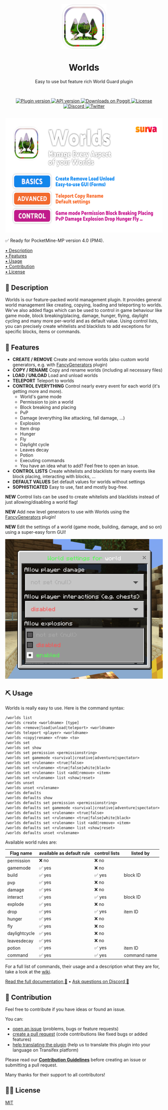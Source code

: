 <p align="center">
    <img src=".github/.media/logo.png" width="144" height="144" alt="Worlds plugin Logo">
</p>

<h1 align="center">Worlds</h1>
<p align="center">Easy to use but feature rich World Guard plugin</p>

<br>

<p align="center">
    <a href="https://poggit.pmmp.io/p/Worlds">
        <img src="https://poggit.pmmp.io/shield.state/Worlds" alt="Plugin version">
    </a>
    <a href="https://github.com/pmmp/PocketMine-MP">
        <img src="https://poggit.pmmp.io/shield.api/Worlds" alt="API version">
    </a>
    <a href="https://poggit.pmmp.io/p/Worlds">
        <img src="https://poggit.pmmp.io/shield.dl/Worlds" alt="Downloads on Poggit">
    </a>
    <a href="https://github.com/survanetwork/Worlds/blob/master/LICENSE">
        <img src="https://img.shields.io/github/license/survanetwork/Worlds.svg" alt="License">
    </a>
    <a href="https://discord.gg/t4Kg4j3829">
        <img src="https://img.shields.io/discord/685532530451283997?color=blueviolet" alt="Discord">
    </a>
    <a href="https://twitter.com/survanetwork">
        <img src="https://img.shields.io/twitter/url?label=SURVA%20network%20on%20Twitter&style=social&url=https%3A%2F%2Ftwitter.com%2Fsurvanetwork" alt="Twitter">
    </a>
</p>

##

<p align="center">
    <img src=".github/.media/feature-banner.png" width="650" height="366" alt="World plugin features">
</p>

✅ Ready for PocketMine-MP version 4.0 (PM4).

[• Description](#-description)  
[• Features](#-features)  
[• Usage](#-usage)  
[• Contribution](#-contribution)  
[• License](#%EF%B8%8F-license)

## 📙 Description
Worlds is our feature-packed world management plugin. It provides general world management like creating, copying, loading and teleporting to worlds.
We've also added flags which can be used to control in game behaviour like game mode, block breaking/placing, damage, hunger, flying, daylight cycling and many more per-world and as default value.
Using control lists, you can precisely create whitelists and blacklists to add exceptions for specific blocks, items or commands.

## 🎁 Features
- **CREATE / REMOVE** Create and remove worlds (also custom world generators, e.g. with [FancyGenerators](https://plugins.surva.net/#fancygenerators) plugin)
- **COPY / RENAME** Copy and rename worlds (including all necessary files)
- **LOAD / UNLOAD** Load and unload worlds
- **TELEPORT** Teleport to worlds
- **CONTROL EVERYTHING** Control nearly every event for each world (it's getting more and more).
    - World's game mode
    - Permission to join a world
    - Block breaking and placing
    - PvP
    - Damage (everything like attacking, fall damage, ...)
    - Explosion
    - Item drop
    - Hunger
    - Fly
    - Daylight cycle
    - Leaves decay
    - Potion
    - Executing commands
    - You have an idea what to add? Feel free to open an issue.
- **CONTROL LISTS** Create whitelists and blacklists for many events like block placing, interacting with blocks, ...
- **DEFAULT VALUES** Set default values for worlds without settings
- **SOPHISTICATED** Easy to use, fast and mostly bug-free.

**NEW** Control lists can be used to create whitelists and blacklists instead of just allowing/disabling a world flag!  

**NEW** Add new level generators to use with Worlds using the [FancyGenerators](https://plugins.surva.net/#fancygenerators) plugin!

**NEW** Edit the settings of a world (game mode, building, damage, and so on) using a super-easy form GUI!

<img src=".github/.media/world-settings-form.png" width="540px" alt="Screenshot of world settings form">

## ⛏ Usage
Worlds is really easy to use. Here is the command syntax:

```
/worlds list
/worlds create <worldname> [type]
/worlds <remove|load|unload|teleport> <worldname>
/worlds teleport <player> <worldname>
/worlds <copy|rename> <from> <to>
/worlds set
/worlds set show
/worlds set permission <permissionstring>
/worlds set gamemode <survival|creative|adventure|spectator>
/worlds set <rulename> <true|false>
/worlds set <rulename> <true|false|white|black>
/worlds set <rulename> list <add|remove> <item>
/worlds set <rulename> list <show|reset>
/worlds unset
/worlds unset <rulename>
/worlds defaults
/worlds defaults show
/worlds defaults set permission <permissionstring>
/worlds defaults set gamemode <survival|creative|adventure|spectator>
/worlds defaults set <rulename> <true|false>
/worlds defaults set <rulename> <true|false|white|black>
/worlds defaults set <rulename> list <add|remove> <item>
/worlds defaults set <rulename> list <show|reset>
/worlds defaults unset <rulename>
```

Available world rules are:

| Flag name     | available as default rule | control lists | listed by    |
|---------------|---------------------------|---------------|--------------|
| permission    | ❌ no                      | ❌ no          |              |
| gamemode      | ✅ yes                     | ❌ no          |              |
| build         | ✅ yes                     | ✅ yes         | block ID     |
| pvp           | ✅ yes                     | ❌ no          |              |
| damage        | ✅ yes                     | ❌ no          |              |
| interact      | ✅ yes                     | ✅ yes         | block ID     |
| explode       | ✅ yes                     | ❌ no          |              |
| drop          | ✅ yes                     | ✅ yes         | item ID      |
| hunger        | ✅ yes                     | ❌ no          |              |
| fly           | ✅ yes                     | ❌ no          |              |
| daylightcycle | ✅ yes                     | ❌ no          |              |
| leavesdecay   | ✅ yes                     | ❌ no          |              |
| potion        | ✅ yes                     | ✅ yes         | item ID      |
| command       | ✅ yes                     | ✅ yes         | command name |

For a full list of commands, their usage and a description what they are for, take a look at the [wiki](https://plugins.surva.net/docs/Worlds#commands).

[Read the full documentation 📖](https://plugins.surva.net/docs/Worlds) • [Ask questions on Discord 💬](https://discord.gg/t4Kg4j3829)

## 🙋‍ Contribution
Feel free to contribute if you have ideas or found an issue.

You can:
- [open an issue](https://github.com/survanetwork/Worlds/issues) (problems, bugs or feature requests)
- [create a pull request](https://github.com/survanetwork/Worlds/pulls) (code contributions like fixed bugs or added features)
- [help translating the plugin](https://www.transifex.com/surva/worlds) (help us to translate this plugin into your language on Transifex platform)

Please read our **[Contribution Guidelines](CONTRIBUTING.md)** before creating an issue or submitting a pull request.

Many thanks for their support to all contributors!

## 👨‍⚖️ License
[MIT](https://github.com/survanetwork/Worlds/blob/master/LICENSE)
